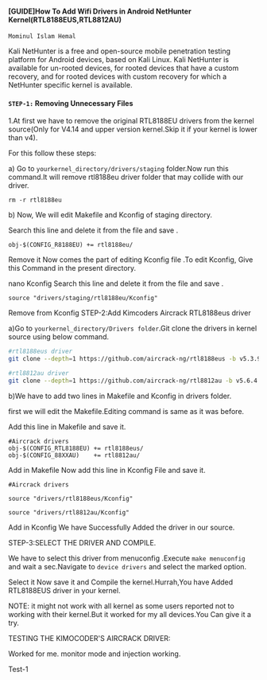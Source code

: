 #### [GUIDE]How To Add Wifi Drivers in Android NetHunter Kernel(RTL8188EUS,RTL8812AU)
`Mominul Islam Hemal`

Kali NetHunter is a free and open-source mobile penetration testing platform for Android devices, based on Kali Linux. Kali NetHunter is available for un-rooted devices, for rooted devices that have a custom recovery, and for rooted devices with custom recovery for which a NetHunter specific kernel is available. 

#### `STEP-1:` Removing Unnecessary Files

1.At first we have to remove the original RTL8188EU drivers from the kernel source(Only for V4.14 and upper version kernel.Skip it if your kernel is lower than v4).

For this follow these steps:

a) Go to `yourkernel_directory/drivers/staging` folder.Now run this command.It will remove rtl8188eu driver folder that may collide with our driver.

`rm -r rtl8188eu`

b) Now, We will edit Makefile and Kconfig of staging directory.

Search this line and delete it from the file and save .

`obj-$(CONFIG_R8188EU) += rtl8188eu/`

Remove it
Now comes the part of editing Kconfig file .To edit Kconfig, Give this Command in the present directory.

nano Kconfig
Search this line and delete it from the file and save .

`source "drivers/staging/rtl8188eu/Kconfig"`

Remove from Kconfig
STEP-2:Add Kimcoders Aircrack RTL8188eus driver

a)Go to `yourkernel_directory/Drivers folder`.Git clone the drivers in kernel source using below command.
```sh
#rtl8188eus driver
git clone --depth=1 https://github.com/aircrack-ng/rtl8188eus -b v5.3.9

#rtl8812au driver
git clone --depth=1 https://github.com/aircrack-ng/rtl8812au -b v5.6.4.2
```
b)We have to add two lines in Makefile and Kconfig in drivers folder.

first we will edit the Makefile.Editing command is same as it was before.

Add this line in Makefile and save it.

```
#Aircrack drivers
obj-$(CONFIG_RTL8188EU) += rtl8188eus/
obj-$(CONFIG_88XXAU)    += rtl8812au/
```
Add in Makefile
Now add this line in Kconfig File and save it.

```
#Aircrack drivers

source "drivers/rtl8188eus/Kconfig"

source "drivers/rtl8812au/Kconfig"

```
Add in Kconfig
We have Successfully Added the driver in our source.

STEP-3:SELECT THE DRIVER AND COMPILE.

We have to select this driver from menuconfig .Execute `make menuconfig` and wait a sec.Navigate to `device drivers` and select the marked option.



Select it
Now save it and Compile the kernel.Hurrah,You have Added RTL8188EUS driver in your kernel.

NOTE: it might not work with all kernel as some users reported not to working with their kernel.But it worked for my all devices.You Can give it a try.



TESTING THE KIMOCODER'S AIRCRACK DRIVER:

Worked for me. monitor mode and injection working.


Test-1


